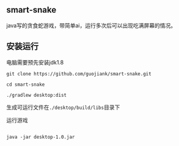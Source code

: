 ## smart-snake

java写的贪食蛇游戏，带简单ai，运行多次后可以出现吃满屏幕的情况。

## 安装运行

电脑需要预先安装jdk1.8

```
git clone https://github.com/guojiank/smart-snake.git

cd smart-snake

./gradlew desktop:dist

```

生成可运行文件在```./desktop/build/libs```目录下

运行游戏

```$xslt

java -jar desktop-1.0.jar

```
